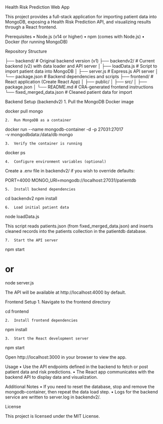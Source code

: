 Health Risk Prediction Web App

This project provides a full-stack application for importing patient data into MongoDB, exposing a Health Risk Prediction API, and visualizing results through a React frontend.

Prerequisites
	•	Node.js (v14 or higher)
	•	npm (comes with Node.js)
	•	Docker (for running MongoDB)

Repository Structure

├── backend/                  # Original backend version (v1)
├── backendv2/                # Current backend (v2) with data loader and API server
│   ├── loadData.js           # Script to import patient data into MongoDB
│   ├── server.js             # Express.js API server
│   └── package.json          # Backend dependencies and scripts
├── frontend/                 # React application (Create React App)
│   ├── public/
│   ├── src/
│   ├── package.json
│   └── README.md             # CRA-generated frontend instructions
└── fixed_merged_data.json    # Cleaned patient data for import

Backend Setup (backendv2)
	1.	Pull the MongoDB Docker image

docker pull mongo


	2.	Run MongoDB as a container

docker run --name mongodb-container -d -p 27031:27017 \
  -v mongodbdata:/data/db mongo


	3.	Verify the container is running

docker ps


	4.	Configure environment variables (optional)
Create a .env file in backendv2/ if you wish to override defaults:

PORT=4000
MONGO_URI=mongodb://localhost:27031/patientdb


	5.	Install backend dependencies

cd backendv2
npm install


	6.	Load initial patient data

node loadData.js

This script reads patients.json (from fixed_merged_data.json) and inserts cleaned records into the patients collection in the patientdb database.

	7.	Start the API server

npm start
# or
node server.js

The API will be available at http://localhost:4000 by default.

Frontend Setup
	1.	Navigate to the frontend directory

cd frontend


	2.	Install frontend dependencies

npm install


	3.	Start the React development server

npm start

Open http://localhost:3000 in your browser to view the app.

Usage
	•	Use the API endpoints defined in the backend to fetch or post patient data and risk predictions.
	•	The React app communicates with the backend API to display data and visualization.

Additional Notes
	•	If you need to reset the database, stop and remove the mongodb-container, then repeat the data load step.
	•	Logs for the backend service are written to server.log in backendv2/.

License

This project is licensed under the MIT License.
